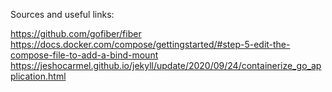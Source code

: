Sources and useful links:

https://github.com/gofiber/fiber
https://docs.docker.com/compose/gettingstarted/#step-5-edit-the-compose-file-to-add-a-bind-mount
https://jeshocarmel.github.io/jekyll/update/2020/09/24/containerize_go_application.html
